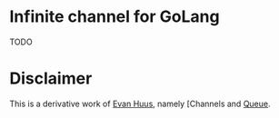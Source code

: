 # Infinite channel for GoLang

TODO

# Disclaimer

This is a derivative work of [Evan Huus](https://github.com/eapache/), namely
[Channels[](https://github.com/eapache/channels/) and [Queue](https://github.com/eapache/queue).
